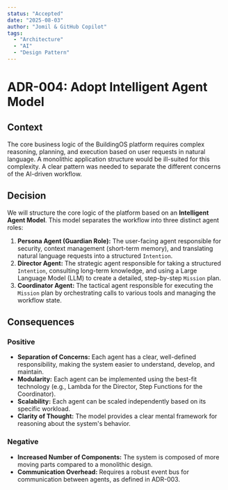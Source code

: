 ```yaml
---
status: "Accepted"
date: "2025-08-03"
author: "Jomil & GitHub Copilot"
tags:
  - "Architecture"
  - "AI"
  - "Design Pattern"
---
```


# ADR-004: Adopt Intelligent Agent Model

## Context

The core business logic of the BuildingOS platform requires complex reasoning, planning, and execution based on user requests in natural language. A monolithic application structure would be ill-suited for this complexity. A clear pattern was needed to separate the different concerns of the AI-driven workflow.

## Decision

We will structure the core logic of the platform based on an **Intelligent Agent Model**. This model separates the workflow into three distinct agent roles:

1.  **Persona Agent (Guardian Role):** The user-facing agent responsible for security, context management (short-term memory), and translating natural language requests into a structured `Intention`.
2.  **Director Agent:** The strategic agent responsible for taking a structured `Intention`, consulting long-term knowledge, and using a Large Language Model (LLM) to create a detailed, step-by-step `Mission` plan.
3.  **Coordinator Agent:** The tactical agent responsible for executing the `Mission` plan by orchestrating calls to various tools and managing the workflow state.

## Consequences

### Positive

-   **Separation of Concerns:** Each agent has a clear, well-defined responsibility, making the system easier to understand, develop, and maintain.
-   **Modularity:** Each agent can be implemented using the best-fit technology (e.g., Lambda for the Director, Step Functions for the Coordinator).
-   **Scalability:** Each agent can be scaled independently based on its specific workload.
-   **Clarity of Thought:** The model provides a clear mental framework for reasoning about the system's behavior.

### Negative

-   **Increased Number of Components:** The system is composed of more moving parts compared to a monolithic design.
-   **Communication Overhead:** Requires a robust event bus for communication between agents, as defined in ADR-003.
